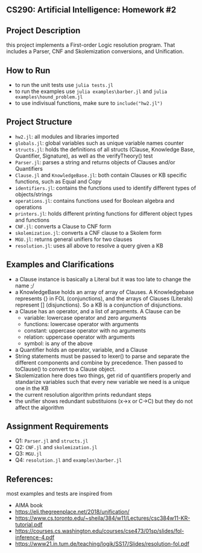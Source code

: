 
## CS290: Artificial Intelligence: Homework #2

## Project Description
this project implements a First-order Logic resolution program. That includes a Parser, CNF and Skolemization conversions, and Unification.

## How to Run
- to run the unit tests use `julia tests.jl`
- to run the examples use `julia examples\barber.jl` and `julia examples\hound_problem.jl`
- to use indivisual functions, make sure to `include("hw2.jl")` 

## Project Structure
- `hw2.jl`: all modules and libraries imported
- `globals.jl`: global variables such as unique variable names counter
- `structs.jl`: holds the definitions of all structs (Clause, Knowledge Base, Quantifier, Signature), as well as the verifyTheory() test
- `Parser.jl`: parses a string and returns objects of Clauses and/or Quantifiers
- `Clause.jl` and `KnowledgeBase.jl`: both contain Clauses or KB specific functions, such as Equal and Copy
- `identifiers.jl`: contains the functions used to identify different types of objects/strings
- `operations.jl`: contains functions used for Boolean algebra and operations
- `printers.jl`: holds different printing functions for different object types and functions
- `CNF.jl`: converts a Clause to CNF form
- `skolemization.jl`: converts a CNF clause to a Skolem form
- `MGU.jl`: returns general unifiers for two clauses
- `resolution.jl`: uses all above to resolve a query given a KB

## Examples and Clarifications
- a Clause instance is basically a Literal but it was too late to change the name ;/
- a KnowledgeBase holds an array of array of Clauses. A Knowledgebase represents {} in FOL (conjunctions), and the arrays of Clauses (Literals) represent [] (disjunctions). So a KB is a conjunction of disjunctions. 
- a Clause has an operator, and a list of arguments. A Clause can be
	- variable: lowercase operator and zero arguments
	- functions: lowercase operator with arguments
	- constant: uppercase operator with no arguments
	- relation: uppercase operator with arguments
	- symbol: is any of the above
- a Quantifier holds an operator, variable, and a Clause
- String statements must be passed to lexer() to parse and separate the different components and combine by precedence. Then passed to toClause() to convert to a Clause object. 
- Skolemization here does two things, get rid of quantifiers properly and standarize variables such that every new variable we need is a unique one in the KB 
- the current resolution algorithm prints redundant steps  
- the unifier shows redundant substituions (x->x or C->C) but they do not affect the algorithm

## Assignment Requirements
- Q1: `Parser.jl` and `structs.jl`
- Q2: `CNF.jl` and `skolemization.jl`
- Q3: `MGU.jl`
- Q4: `resolution.jl` and `examples\barber.jl`

## References:
most examples and tests are inspired from

- AIMA book
- https://eli.thegreenplace.net/2018/unification/
- https://www.cs.toronto.edu/~sheila/384/w11/Lectures/csc384w11-KR-tutorial.pdf
- https://courses.cs.washington.edu/courses/cse473/01sp/slides/fol-inference-4.pdf
- https://www21.in.tum.de/teaching/logik/SS17/Slides/resolution-fol.pdf 

